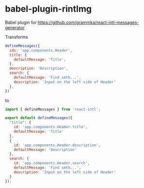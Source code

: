 # babel-plugin-rintlmg
Babel plugin for https://github.com/grammka/react-intl-messages-generator

Transforms

```javascript
defineMessages({
  ids: 'app.components.Header',
  title: {
    defaultMessage: 'Title',
  },
  description: 'Description',
  search: {
    defaultMessage: 'Find smth...',
    description: 'Input on the left side of Header'
  },
})
```

to 

```javascript
import { defineMessages } from 'react-intl';

export default defineMessages({
  "title": {
    id: 'app.components.Header.title',
    defaultMessage: 'Title'
  },
  {
    id: 'app.components.Header.description',
    defaultMessage: 'Description'
  },
  search: {
    id: 'app.components.Header.search',
    defaultMessage: 'Find smth...',
    description: 'Input on the left side of Header'
  }
});
```

